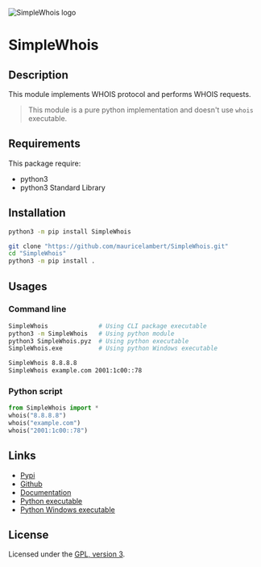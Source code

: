 ![SimpleWhois logo](https://mauricelambert.github.io/info/python/code/SimpleWhois_small.png "SimpleWhois logo")

# SimpleWhois

## Description

This module implements WHOIS protocol and performs WHOIS requests.

> This module is a pure python implementation and doesn't use `whois` executable.

## Requirements

This package require:
 - python3
 - python3 Standard Library

## Installation

```bash
python3 -m pip install SimpleWhois
```

```bash
git clone "https://github.com/mauricelambert/SimpleWhois.git"
cd "SimpleWhois"
python3 -m pip install .
```

## Usages

### Command line

```bash
SimpleWhois              # Using CLI package executable
python3 -m SimpleWhois   # Using python module
python3 SimpleWhois.pyz  # Using python executable
SimpleWhois.exe          # Using python Windows executable

SimpleWhois 8.8.8.8
SimpleWhois example.com 2001:1c00::78
```

### Python script

```python
from SimpleWhois import *
whois("8.8.8.8")
whois("example.com")
whois("2001:1c00::78")
```

## Links

 - [Pypi](https://pypi.org/project/SimpleWhois)
 - [Github](https://github.com/mauricelambert/SimpleWhois)
 - [Documentation](https://mauricelambert.github.io/info/python/code/SimpleWhois.html)
 - [Python executable](https://mauricelambert.github.io/info/python/code/SimpleWhois.pyz)
 - [Python Windows executable](https://mauricelambert.github.io/info/python/code/SimpleWhois.exe)

## License

Licensed under the [GPL, version 3](https://www.gnu.org/licenses/).
